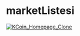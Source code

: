 # marketListesi


[![KCoin_Homepage_Clone](http://img.youtube.com/vi/qxCY5givnrQ/0.jpg)](http://www.youtube.com/watch?v=qxCY5givnrQ)
